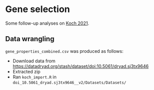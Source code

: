# Gene selection

Some follow-up analyses on [Koch 2021](https://doi.org/10.1093/molbev/msab151).

## Data wrangling

`gene_properties_combined.csv` was produced as follows:

- Download data from https://datadryad.org/stash/dataset/doi:10.5061/dryad.sj3tx9646
- Extracted zip
- Ran `koch_import.R` in `doi_10.5061_dryad.sj3tx9646__v2/Datasets/Datasets/`
